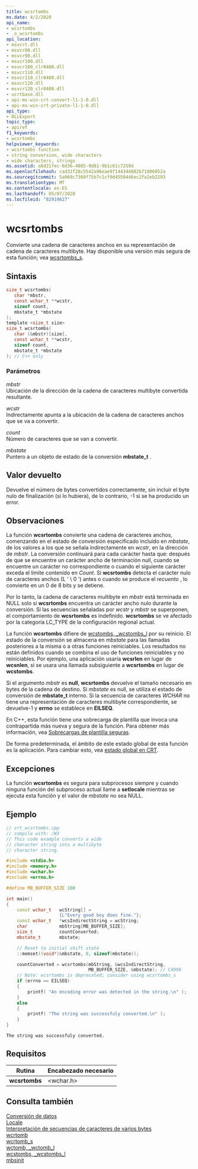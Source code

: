 ```yaml
---
title: wcsrtombs
ms.date: 4/2/2020
api_name:
- wcsrtombs
- _o_wcsrtombs
api_location:
- msvcrt.dll
- msvcr80.dll
- msvcr90.dll
- msvcr100.dll
- msvcr100_clr0400.dll
- msvcr110.dll
- msvcr110_clr0400.dll
- msvcr120.dll
- msvcr120_clr0400.dll
- ucrtbase.dll
- api-ms-win-crt-convert-l1-1-0.dll
- api-ms-win-crt-private-l1-1-0.dll
api_type:
- DLLExport
topic_type:
- apiref
f1_keywords:
- wcsrtombs
helpviewer_keywords:
- wcsrtombs function
- string conversion, wide characters
- wide characters, strings
ms.assetid: a8d21fec-0d36-4085-9d81-9b1c61c7259d
ms.openlocfilehash: cad31f28c5542a96eae9f144344882b71806052a
ms.sourcegitcommit: 5a069c7360f75b7c1cf9d4550446ec2fa2eb2293
ms.translationtype: MT
ms.contentlocale: es-ES
ms.lasthandoff: 05/07/2020
ms.locfileid: "82910627"
---
```

# <a name="wcsrtombs"></a>wcsrtombs

Convierte una cadena de caracteres anchos en su representación de cadena de caracteres multibyte. Hay disponible una versión más segura de esta función; vea [wcsrtombs_s](wcsrtombs-s.md).

## <a name="syntax"></a>Sintaxis

```C
size_t wcsrtombs(
   char *mbstr,
   const wchar_t **wcstr,
   sizeof count,
   mbstate_t *mbstate
);
template <size_t size>
size_t wcsrtombs(
   char (&mbstr)[size],
   const wchar_t **wcstr,
   sizeof count,
   mbstate_t *mbstate
); // C++ only
```

### <a name="parameters"></a>Parámetros

*mbstr*<br/>
Ubicación de la dirección de la cadena de caracteres multibyte convertida resultante.

*wcstr*<br/>
Indirectamente apunta a la ubicación de la cadena de caracteres anchos que se va a convertir.

*count*<br/>
Número de caracteres que se van a convertir.

*mbstate*<br/>
Puntero a un objeto de estado de la conversión **mbstate_t** .

## <a name="return-value"></a>Valor devuelto

Devuelve el número de bytes convertidos correctamente, sin incluir el byte nulo de finalización (si lo hubiera), de lo contrario, -1 si se ha producido un error.

## <a name="remarks"></a>Observaciones

La función **wcsrtombs** convierte una cadena de caracteres anchos, comenzando en el estado de conversión especificado incluido en *mbstate*, de los valores a los que se señala indirectamente en *wcstr*, en la dirección de *mbstr*. La conversión continuará para cada carácter hasta que: después de que se encuentre un carácter ancho de terminación null, cuando se encuentre un carácter no correspondiente o cuando el siguiente carácter exceda el límite contenido en *Count*. Si **wcsrtombs** detecta el carácter nulo de caracteres anchos (L ' \ 0 ') antes o cuando se produce el *recuento* , lo convierte en un 0 de 8 bits y se detiene.

Por lo tanto, la cadena de caracteres multibyte en *mbstr* está terminada en NULL solo si **wcsrtombs** encuentra un carácter ancho nulo durante la conversión. Si las secuencias señaladas por *wcstr* y *mbstr* se superponen, el comportamiento de **wcsrtombs** es indefinido. **wcsrtombs** se ve afectado por la categoría LC_TYPE de la configuración regional actual.

La función **wcsrtombs** difiere de [wcstombs, _wcstombs_l](wcstombs-wcstombs-l.md) por su reinicio. El estado de la conversión se almacena en *mbstate* para las llamadas posteriores a la misma o a otras funciones reiniciables. Los resultados no están definidos cuando se combina el uso de funciones reiniciables y no reiniciables.  Por ejemplo, una aplicación usaría **wcsrlen** en lugar de **wcsnlen**, si se usara una llamada subsiguiente a **wcsrtombs** en lugar de **wcstombs**.

Si el argumento *mbstr* es **null**, **wcsrtombs** devuelve el tamaño necesario en bytes de la cadena de destino. Si *mbstate* es null, se utiliza el estado de conversión de **mbstate_t** interno. Si la secuencia de caracteres *WCHAR* no tiene una representación de caracteres multibyte correspondiente, se devuelve-1 y **errno** se establece en **EILSEQ**.

En C++, esta función tiene una sobrecarga de plantilla que invoca una contrapartida más nueva y segura de la función. Para obtener más información, vea [Sobrecargas de plantilla seguras](../../c-runtime-library/secure-template-overloads.md).

De forma predeterminada, el ámbito de este estado global de esta función es la aplicación. Para cambiar esto, vea [estado global en CRT](../global-state.md).

## <a name="exceptions"></a>Excepciones

La función **wcsrtombs** es segura para subprocesos siempre y cuando ninguna función del subproceso actual llame a **setlocale** mientras se ejecuta esta función y el valor de *mbstate* no sea NULL.

## <a name="example"></a>Ejemplo

```cpp
// crt_wcsrtombs.cpp
// compile with: /W3
// This code example converts a wide
// character string into a multibyte
// character string.

#include <stdio.h>
#include <memory.h>
#include <wchar.h>
#include <errno.h>

#define MB_BUFFER_SIZE 100

int main()
{
    const wchar_t   wcString[] =
                    {L"Every good boy does fine."};
    const wchar_t   *wcsIndirectString = wcString;
    char            mbString[MB_BUFFER_SIZE];
    size_t          countConverted;
    mbstate_t       mbstate;

    // Reset to initial shift state
    ::memset((void*)&mbstate, 0, sizeof(mbstate));

    countConverted = wcsrtombs(mbString, &wcsIndirectString,
                               MB_BUFFER_SIZE, &mbstate); // C4996
    // Note: wcsrtombs is deprecated; consider using wcsrtombs_s
    if (errno == EILSEQ)
    {
        printf( "An encoding error was detected in the string.\n" );
    }
    else
    {
        printf( "The string was successfuly converted.\n" );
    }
}
```

```Output
The string was successfuly converted.
```

## <a name="requirements"></a>Requisitos

|Rutina|Encabezado necesario|
|-------------|---------------------|
|**wcsrtombs**|\<wchar.h>|

## <a name="see-also"></a>Consulta también

[Conversión de datos](../../c-runtime-library/data-conversion.md)<br/>
[Locale](../../c-runtime-library/locale.md)<br/>
[Interpretación de secuencias de caracteres de varios bytes](../../c-runtime-library/interpretation-of-multibyte-character-sequences.md)<br/>
[wcrtomb](wcrtomb.md)<br/>
[wcrtomb_s](wcrtomb-s.md)<br/>
[wctomb, _wctomb_l](wctomb-wctomb-l.md)<br/>
[wcstombs, _wcstombs_l](wcstombs-wcstombs-l.md)<br/>
[mbsinit](mbsinit.md)<br/>
